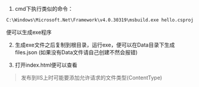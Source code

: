 
1. cmd下执行类似的命令：
``` bash
C:\Windows\Microsoft.Net\Framework\v4.0.30319\msbuild.exe hello.csproj
```
便可以生成exe程序

2. 生成exe文件之后复制到根目录，运行exe，便可以在Data目录下生成files.json (如果没有Data文件请自己创建不然会报错)

3. 打开index.html便可以查看

> 发布到IIS上时可能要添加允许请求的文件类型(ContentType)
